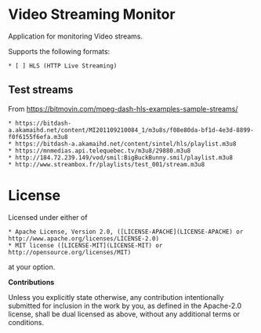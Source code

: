 # Video Streaming Monitor

Application for monitoring Video streams.

Supports the following formats:

    * [ ] HLS (HTTP Live Streaming)
  
## Test streams

From https://bitmovin.com/mpeg-dash-hls-examples-sample-streams/

    * https://bitdash-a.akamaihd.net/content/MI201109210084_1/m3u8s/f08e80da-bf1d-4e3d-8899-f0f6155f6efa.m3u8
    * https://bitdash-a.akamaihd.net/content/sintel/hls/playlist.m3u8
    * https://mnmedias.api.telequebec.tv/m3u8/29880.m3u8
    * http://184.72.239.149/vod/smil:BigBuckBunny.smil/playlist.m3u8
    * http://www.streambox.fr/playlists/test_001/stream.m3u8
    
# License

Licensed under either of

    * Apache License, Version 2.0, ([LICENSE-APACHE](LICENSE-APACHE) or http://www.apache.org/licenses/LICENSE-2.0)
    * MIT license ([LICENSE-MIT](LICENSE-MIT) or http://opensource.org/licenses/MIT)

at your option.


**Contributions**

Unless you explicitly state otherwise, any contribution intentionally submitted
for inclusion in the work by you, as defined in the Apache-2.0 license, shall be
dual licensed as above, without any additional terms or conditions.